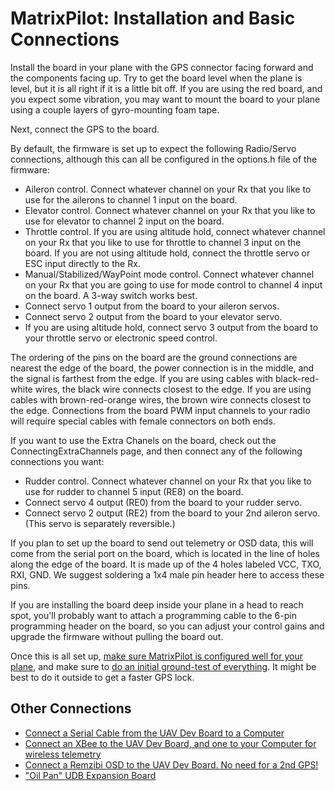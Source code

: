 # MatrixPilot: Installation and Basic Connections

Install the board in your plane with the GPS connector facing forward and the components facing up. Try to get the board level when the plane is level, but it is all right if it is a little bit off.  If you are using the red board, and you expect some vibration, you may want to mount the board to your plane using a couple layers of gyro-mounting foam tape.

Next, connect the GPS to the board.

By default, the firmware is set up to expect the following Radio/Servo connections, although this can all be configured in the options.h file of the firmware:
  * Aileron control. Connect whatever channel on your Rx that you like to use for the ailerons to channel 1 input on the board.
  * Elevator control. Connect whatever channel on your Rx that you like to use for elevator to channel 2 input on the board.
  * Throttle control. If you are using altitude hold, connect whatever channel on your Rx that you like to use for throttle to channel 3 input on the board. If you are not using altitude hold, connect the throttle servo or ESC input directly to the Rx.
  * Manual/Stabilized/WayPoint mode control. Connect whatever channel on your Rx that you are going to use for mode control to channel 4 input on the board.  A 3-way switch works best.
  * Connect servo 1 output from the board to your aileron servos.
  * Connect servo 2 output from the board to your elevator servo.
  * If you are using altitude hold, connect servo 3 output from the board to your throttle servo or electronic speed control.

The ordering of the pins on the board are the ground connections are nearest the edge of the board, the power connection is in the middle, and the signal is farthest from the edge. If you are using cables with black-red-white wires, the black wire connects closest to the edge. If you are using cables with brown-red-orange wires, the brown wire connects closest to the edge. Connections from the board PWM input channels to your radio will require special cables with female connectors on both ends.

If you want to use the Extra Chanels on the board, check out the ConnectingExtraChannels page, and then connect any of the following connections you want:
  * Rudder control. Connect whatever channel on your Rx that you like to use for rudder to channel 5 input (RE8) on the board.
  * Connect servo 4 output (RE0) from the board to your rudder servo.
  * Connect servo 2 output (RE2) from the board to your 2nd aileron servo.  (This servo is separately reversible.)

If you plan to set up the board to send out telemetry or OSD data, this will come from the serial port on the board, which is located in the line of holes along the edge of the board.  It is made up of the 4 holes labeled VCC, TXO, RXI, GND.  We suggest soldering a 1x4 male pin header here to access these pins.

If you are installing the board deep inside your plane in a head to reach spot, you'll probably want to attach a programming cable to the 6-pin programming header on the board, so you can adjust your control gains and upgrade the firmware without pulling the board out.

Once this is all set up, [make sure MatrixPilot is configured well for your plane](HowToConfigure.md), and make sure to [do an initial ground-test of everything](GroundTest.md). It might be best to do it outside to get a faster GPS lock.


## Other Connections

  * [Connect a Serial Cable from the UAV Dev Board to a Computer](SerialConnection.md)
  * [Connect an XBee to the UAV Dev Board, and one to your Computer for wireless telemetry](XBeeConnection.md)
  * [Connect a Remzibi OSD to the UAV Dev Board.  No need for a 2nd GPS!](RemzibiConnection.md)
  * ["Oil Pan" UDB Expansion Board](http://code.google.com/p/uavexpansionboard/)